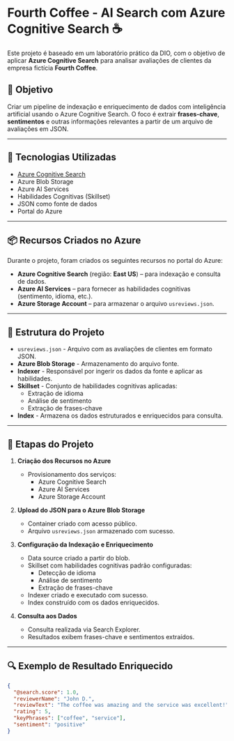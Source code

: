 # Fourth Coffee - AI Search com Azure Cognitive Search ☕

Este projeto é baseado em um laboratório prático da DIO, com o objetivo de aplicar **Azure Cognitive Search** para analisar avaliações de clientes da empresa fictícia **Fourth Coffee**.

## 🚀 Objetivo

Criar um pipeline de indexação e enriquecimento de dados com inteligência artificial usando o Azure Cognitive Search. O foco é extrair **frases-chave**, **sentimentos** e outras informações relevantes a partir de um arquivo de avaliações em JSON.

---

## 🔧 Tecnologias Utilizadas

- [Azure Cognitive Search](https://azure.microsoft.com/en-us/products/ai-search/)
- Azure Blob Storage
- Azure AI Services
- Habilidades Cognitivas (Skillset)
- JSON como fonte de dados
- Portal do Azure

---

## 📦 Recursos Criados no Azure

Durante o projeto, foram criados os seguintes recursos no portal do Azure:

- **Azure Cognitive Search** (região: **East US**) – para indexação e consulta de dados.
- **Azure AI Services** – para fornecer as habilidades cognitivas (sentimento, idioma, etc.).
- **Azure Storage Account** – para armazenar o arquivo `usreviews.json`.

---

## 📂 Estrutura do Projeto

- `usreviews.json` - Arquivo com as avaliações de clientes em formato JSON.
- **Azure Blob Storage** - Armazenamento do arquivo fonte.
- **Indexer** - Responsável por ingerir os dados da fonte e aplicar as habilidades.
- **Skillset** - Conjunto de habilidades cognitivas aplicadas:
  - Extração de idioma
  - Análise de sentimento
  - Extração de frases-chave
- **Index** - Armazena os dados estruturados e enriquecidos para consulta.

---

## 🔄 Etapas do Projeto

1. **Criação dos Recursos no Azure**
   - Provisionamento dos serviços:
     - Azure Cognitive Search
     - Azure AI Services
     - Azure Storage Account

2. **Upload do JSON para o Azure Blob Storage**
   - Container criado com acesso público.
   - Arquivo `usreviews.json` armazenado com sucesso.

3. **Configuração da Indexação e Enriquecimento**
   - Data source criado a partir do blob.
   - Skillset com habilidades cognitivas padrão configuradas:
     - Detecção de idioma
     - Análise de sentimento
     - Extração de frases-chave
   - Indexer criado e executado com sucesso.
   - Index construído com os dados enriquecidos.

4. **Consulta aos Dados**
   - Consulta realizada via Search Explorer.
   - Resultados exibem frases-chave e sentimentos extraídos.

---

## 🔍 Exemplo de Resultado Enriquecido

```json
{
  "@search.score": 1.0,
  "reviewerName": "John D.",
  "reviewText": "The coffee was amazing and the service was excellent!",
  "rating": 5,
  "keyPhrases": ["coffee", "service"],
  "sentiment": "positive"
}
